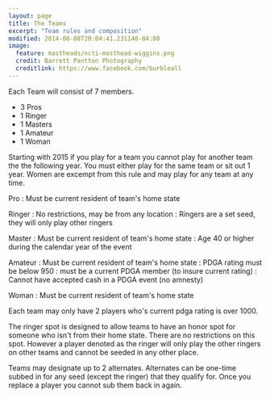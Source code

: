 ```yaml
---
layout: page
title: The Teams
excerpt: "Team rules and composition"
modified: 2014-08-08T20:04:41.231140-04:00
image:
  feature: mastheads/ncti-masthead-wiggins.png
  credit: Barrett Pantton Photography
  creditlink: https://www.facebook.com/burbleall
---
```


Each Team will consist of 7 members.

- 3 Pros
- 1 Ringer
- 1 Masters
- 1 Amateur
- 1 Woman

Starting with 2015 if you play for a team you cannot play for another team the
the following year.  You must either play for the same team or sit out 1 year.
Women are excempt from this rule and may play for any team at any time.

Pro
: Must be current resident of team's home state

Ringer
: No restrictions, may be from any location
: Ringers are a set seed, they will only play other ringers

Master
: Must be current resident of team's home state
: Age 40 or higher during the calendar year of the event

Amateur
: Must be current resident of team's home state
: PDGA rating must be below 950
: must be a current PDGA member (to insure current rating)
: Cannot have accepted cash in a PDGA event (no amnesty)

Woman
: Must be current resident of team's home state

Each team may only have 2 players who's current pdga rating is over 1000.

The ringer spot is designed to allow teams to have an honor spot for someone who
isn't from their home state.  There are no restrictions on this spot.  However 
a player denoted as the ringer will only play the other ringers on other teams
and cannot be seeded in any other place.

Teams may designate up to 2 alternates.  Alternates can be one-time subbed in
for any seed (except the ringer) that they qualify for.  Once you replace a
player you cannot sub them back in again.
